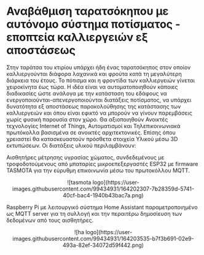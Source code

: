 <h1><b>Αναβάθμιση ταρατσόκηπου με αυτόνομο σύστημα ποτίσματος - εποπτεία καλλιεργειών εξ αποστάσεως</b></h1>

Στην ταράτσα του κτιρίου υπάρχει ήδη ένας ταρατσόκηπος στον οποίον καλλιεργούνται διάφορα λαχανικά και φρούτα κατά τη μεγαλύτερη διάρκεια του έτους. 
Το πότισμα και η φροντίδα των καλλιεργειών γίνεται χειροκίνητα έως τώρα. Η ιδέα είναι να αυτοματοποιηθούν κάποιες διαδικασίες ώστε ανάλογα με την κατάσταση του εδάφους
να ενεργοποιούνται-απενεργοποιούνται διατάξεις ποτίσματος, να υπάρχει δυνατότητα εξ αποστάσεως παρακολούθησης της κατάστασης των καλλιεργειών και όπου είναι εφικτό να 
μπορούν να γίνουν παρεμβάσεις χωρίς φυσική παρουσία στον χώρο. Θα αξιοποιηθούν Ανοικτές τεχνολογίες Internet of Things, Αυτοματισμοί και Τηλεπικοινωνιακά πρωτόκολλα βασισμένα σε ανοικτές αρχιτεκτονικές. Επίσης όπου χρειαστεί θα κατασκευαστούν πρόσθετα στοιχεία Υλικού μέσω 3D εκτυπώσεων.
Οι διατάξεις υλικού περιλαμβάνουν:

Αισθητήρες μέτρησης υγρασίας χώματος, συνδεδεμένους με τροφοδοτούμενους από μπαταρίες μικροεπεξεργαστές ESP32 με firmware TASMOTA για την εύρυθμη επικοινωνία μέσω του πρωτοκόλλου MQTT.

<center>![tasmota logo](https://user-images.githubusercontent.com/99434931/164202307-7b28359d-5741-40cf-bac4-1940b43bac7a.png)</center>

Raspberry Pi με λειτουργικό σύστημα Home Assistant παραμετροποιημένο ως MQTT server για τη συλλογή και την περαιτέρω δημοσίευση των δεδομένων από τους αισθητήρες.

<center>![ha logo](https://user-images.githubusercontent.com/99434931/164203535-b7f3b691-02e9-493a-82ef-34072d59f442.png)</center>

